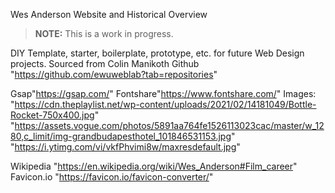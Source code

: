 Wes Anderson Website and Historical Overview

> **NOTE:** This is a work in progress.

DIY Template, starter, boilerplate, prototype, etc. for future Web Design projects. Sourced from Colin Manikoth Github "https://github.com/ewuweblab?tab=repositories"

Gsap"https://gsap.com/"
Fontshare"https://www.fontshare.com/"
Images:
"https://cdn.theplaylist.net/wp-content/uploads/2021/02/14181049/Bottle-Rocket-750x400.jpg"
"https://assets.vogue.com/photos/5891aa764fe1526113023cac/master/w_1280,c_limit/img-grandbudapesthotel_101846531153.jpg"
"https://i.ytimg.com/vi/vkfPhvimi8w/maxresdefault.jpg"

Wikipedia "https://en.wikipedia.org/wiki/Wes_Anderson#Film_career"
Favicon.io "https://favicon.io/favicon-converter/"
